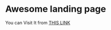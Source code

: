 # Awesome landing page

You can Visit It from [THIS LINK](https://codebreake.github.io/Landing-Page/)
